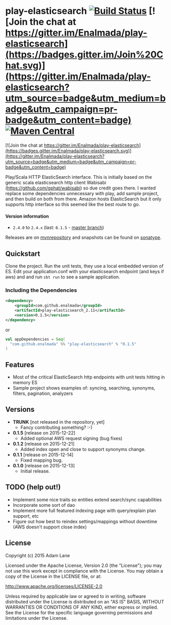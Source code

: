 # play-elasticsearch [![Build Status](https://travis-ci.org/Enalmada/play-elasticsearch.svg?branch=master)](https://travis-ci.org/Enalmada/play-elasticsearch) [![Join the chat at https://gitter.im/Enalmada/play-elasticsearch](https://badges.gitter.im/Join%20Chat.svg)](https://gitter.im/Enalmada/play-elasticsearch?utm_source=badge&utm_medium=badge&utm_campaign=pr-badge&utm_content=badge) [![Maven Central](https://maven-badges.herokuapp.com/maven-central/com.github.enalmada/play-elasticsearch/badge.svg)](https://maven-badges.herokuapp.com/maven-central/com.github.enalmada/play-elasticsearch)

[![Join the chat at https://gitter.im/Enalmada/play-elasticsearch](https://badges.gitter.im/Enalmada/play-elasticsearch.svg)](https://gitter.im/Enalmada/play-elasticsearch?utm_source=badge&utm_medium=badge&utm_campaign=pr-badge&utm_content=badge)

Play/Scala HTTP ElasticSearch interface.
This is initially based on the generic scala elasticsearch http client Wabisabi (https://github.com/gphat/wabisabi) so due credit goes there.  I wanted replace some dependencies unnecessary with play, add sample project, and then build on both from there.  Amazon hosts ElasticSearch but it only supports http interface so this seemed like the best route to go.  

#### Version information
* `2.4.0` to `2.4.x` (last: `0.1.5` - [master branch](https://github.com/enalmada/play-elasticsearch/tree/master))

Releases are on [mvnrepository](http://mvnrepository.com/artifact/com.github.enalmada) and snapshots can be found on [sonatype](https://oss.sonatype.org/content/repositories/snapshots/com/github/enalmada).

## Quickstart
Clone the project. Run the unit tests, they use a local embedded version of ES.
Edit your application.conf with your elasticsearch endpoint (and keys if aws) and and run `sbt run` to see a sample application.

### Including the Dependencies

```xml
<dependency>
    <groupId>com.github.enalmada</groupId>
    <artifactId>play-elasticsearch_2.11</artifactId>
    <version>0.1.5</version>
</dependency>
```
or

```scala
val appDependencies = Seq(
  "com.github.enalmada" %% "play-elasticsearch" % "0.1.5"
)
```

## Features
* Most of the critical ElasticSearch http endpoints with unit tests hitting in memory ES
* Sample project shows examples of: syncing, searching, synonyms, filters, pagination, analyzers

## Versions
* **TRUNK** [not released in the repository, yet]
  * Fancy contributing something? :-)
* **0.1.5** [release on 2015-12-22]
  * Added optional AWS request signing (bug fixes)
* **0.1.2** [release on 2015-12-21]
  * Added index open and close to support synonyms change.    
* **0.1.1** [release on 2015-12-14]
  * Fixed mapping bug.  
* **0.1.0** [release on 2015-12-13]
  * Initial release.

## TODO (help out!)
* Implement some nice traits so entities extend search/sync capabilities
* Incorporate some sort of dao
* Implement more full featured indexing page with query/explain plan support, etc
* Figure out how best to reindex settings/mappings without downtime (AWS doesn't support close index)
  
## License

Copyright (c) 2015 Adam Lane

Licensed under the Apache License, Version 2.0 (the "License"); you may not use this work except in compliance with the License. You may obtain a copy of the License in the LICENSE file, or at:

http://www.apache.org/licenses/LICENSE-2.0

Unless required by applicable law or agreed to in writing, software distributed under the License is distributed on an "AS IS" BASIS, WITHOUT WARRANTIES OR CONDITIONS OF ANY KIND, either express or implied. See the License for the specific language governing permissions and limitations under the License.
  
